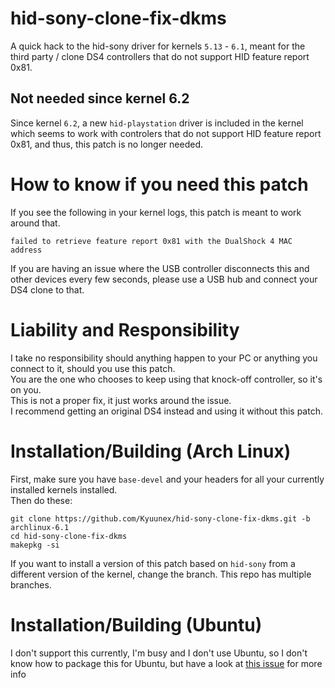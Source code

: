 # hid-sony-clone-fix-dkms
A quick hack to the hid-sony driver for kernels `5.13` - `6.1`, 
meant for the third party / clone DS4 controllers 
that do not support HID feature report 0x81.

## Not needed since kernel 6.2
Since kernel `6.2`, a new `hid-playstation` driver is included in the kernel 
which seems to work with controlers that do not support HID feature report 0x81, 
and thus, this patch is no longer needed.  

# How to know if you need this patch
If you see the following in your kernel logs, this patch is meant to work around that.
```
failed to retrieve feature report 0x81 with the DualShock 4 MAC address
```

If you are having an issue where the USB controller disconnects this and other devices every few seconds, 
please use a USB hub and connect your DS4 clone to that.

# Liability and Responsibility
I take no responsibility should anything happen to your PC or anything you connect to it, 
should you use this patch.  
You are the one who chooses to keep using that knock-off controller, so it's on you.  
This is not a proper fix, it just works around the issue.  
I recommend getting an original DS4 instead and using it without this patch.

# Installation/Building (Arch Linux)
First, make sure you have `base-devel` and your headers for all your currently installed kernels installed.  
Then do these:
```
git clone https://github.com/Kyuunex/hid-sony-clone-fix-dkms.git -b archlinux-6.1
cd hid-sony-clone-fix-dkms
makepkg -si
```
If you want to install a version of this patch based on `hid-sony` from a different version of the kernel, 
change the branch. This repo has multiple branches.

# Installation/Building (Ubuntu)
I don't support this currently, I'm busy and I don't use Ubuntu, so I don't know how to package this for Ubuntu,
but have a look at [this issue](https://github.com/Kyuunex/hid-sony-clone-fix-dkms/issues/1) for more info
